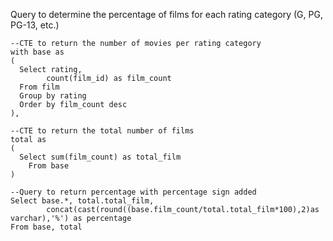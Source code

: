 Query to determine the percentage of films for each rating category (G, PG, PG-13, etc.)

```
--CTE to return the number of movies per rating category
with base as 
(
  Select rating,
        count(film_id) as film_count
  From film
  Group by rating
  Order by film_count desc
),

--CTE to return the total number of films
total as 
(
  Select sum(film_count) as total_film
	From base
)

--Query to return percentage with percentage sign added
Select base.*, total.total_film,
        concat(cast(round((base.film_count/total.total_film*100),2)as varchar),'%') as percentage
From base, total
```
